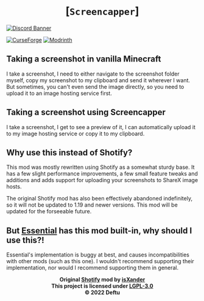 <div align="center">

# [`Screencapper`]

</div>

[![Discord Banner](https://discordapp.com/api/guilds/986666447721873478/widget.png?style=banner2)](https://shr.deftu.xyz/discord)

[![CurseForge](https://cf.way2muchnoise.eu/screencapper.svg)](https://www.curseforge.com/minecraft/mc-mods/screencapper)
[![Modrinth](https://img.shields.io/modrinth/dt/yzNFLSqx?label=Modrinth)](https://modrinth.com/mod/screencapper)

## Taking a screenshot in vanilla Minecraft
I take a screenshot, I need to either navigate
to the screenshot folder myself, copy my screenshot
to my clipboard and send it wherever I want. But
sometimes, you can't even send the image directly,
so you need to upload it to an image hosting service
first.

## Taking a screenshot using Screencapper
I take a screenshot, I get to see a preview of it,
I can automatically upload it to my image hosting
service or copy it to my clipboard.

## Why use this instead of Shotify?
This mod was mostly rewritten using Shotify
as a somewhat sturdy base. It has a few slight
performance improvements, a few small feature
tweaks and additions and adds support for
uploading your screenshots to ShareX image
hosts.

The original Shotify mod has also been effectively
abandoned indefinitely, so it will not be updated
to 1.19 and newer versions. This mod will be updated
for the forseeable future.

## But [Essential][essential] has this mod built-in, why should I use this?!
Essential's implementation is buggy at best, and causes
incompatibilities with other mods (such as this one). I
wouldn't recommend supporting their implementation, nor
would I recommend supporting them in general.

<div align="center">

**Original [Shotify][shotify] mod by [isXander][xander]**\
**This project is licensed under [LGPL-3.0][lgpl]**\
**&copy; 2022 Deftu**

</div>

[shotify]: https://curseforge.com/minecraft/mc-mods/shotify
[xander]: https://github.com/isXander
[essential]: https://essential.gg/
[lgpl]: https://www.gnu.org/licenses/lgpl-3.0.en.html
